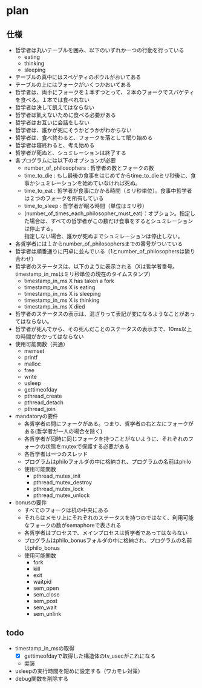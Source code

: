 # plan

## 仕様
- 哲学者は丸いテーブルを囲み、以下のいずれか一つの行動を行っている
  - eating
  - thinking
  - sleeping
- テーブルの真中にはスペゲティのボウルがおいてある
- テーブルの上にはフォークがいくつかおいてある
- 哲学者は、両手にフォークを１本ずつとって、２本のフォークでスパゲティを食べる。１本では食べれない
- 哲学者は決して飢えてはならない
- 哲学者は飢えないために食べる必要がある
- 哲学者はお互いに会話をしない
- 哲学者は、誰かが死にそうかどうかがわからない
- 哲学者は、食べ終わると、フォークを落として眠り始める
- 哲学者は寝終わると、考え始める
- 哲学者が死ぬと、シュミレーションは終了する
- 各プログラムには以下のオプションが必要
  - number_of_philosophers : 哲学者の数とフォークの数
  - time_to_die : もし最後の食事をはじめてからtime_to_dieミリ秒後に、食事かシュミレーションを始めていなければ死ぬ。
  - time_to_eat : 哲学者が食事にかかる時間（ミリ秒単位）。食事中哲学者は２つのフォークを所有している
  - time_to_sleep : 哲学者が眠る時間（単位はミリ秒）
  - (number_of_times_each_philosopher_must_eat)：オプション。指定した場合は、すべての哲学者がこの数だけ食事をするとシュミレーションは停止する。  
    指定しない場合、誰かが死ぬまでシュミレーションは停止しない。
- 各哲学者には１からnumber_of_philosophersまでの番号がついている
- 哲学者は順番通りに円卓に並んでいる（1とnumber_of_philosophersは隣り合わせ）
- 哲学者のステータスは、以下のように表示される（Xは哲学者番号。timestamp_in_msはミリ秒単位の現在のタイムスタンプ）
  - timestamp_in_ms X has taken a fork 
  - timestamp_in_ms X is eating 
  - timestamp_in_ms X is sleeping 
  - timestamp_in_ms X is thinking 
  - timestamp_in_ms X died 
- 哲学者のステータスの表示は、混ざりって表記が変になるようなことがあってはならない。
- 哲学者が死んでから、その死んだことのステータスの表示まで、10ms以上の時間がかかってはならない
- 使用可能関数（共通）
  - memset
  - printf
  - malloc
  - free
  - write
  - usleep
  - gettimeofday
  - pthread_create
  - pthread_detach
  - pthread_join
- mandatoryの要件
  - 各哲学者の間にフォークがある。つまり、哲学者の右と左にフォークがある(哲学者が一人の場合を除く)
  - 各哲学者が同時に同じフォークを持つことがないように、それぞれのフォークの状態をmutexで保護する必要がある
  - 各哲学者は一つのスレッド
  - プログラムはphiloフォルダの中に格納され、プログラムの名前はphilo
  - 使用可能関数
    - pthread_mutex_init
    - pthread_mutex_destroy
    - pthread_mutex_lock
    - pthread_mutex_unlock
- bonusの要件
  - すべてのフォークは机の中央にある
  - それらはメモリ上にそれぞれのステータスを持つのではなく、利用可能なフォークの数がsemaphoreで表される
  - 各哲学者はプロセスで、メインプロセスは哲学者であってはならない
  - プログラムはphilo_bonusフォルダの中に格納され、プログラムの名前はphilo_bonus
  - 使用可能関数
    - fork
    - kill
    - exit
    - waitpid
    - sem_open
    - sem_close
    - sem_post
    - sem_wait
    - sem_unlink

## todo
- timestamp_in_msの取得
  - [x] gettimeofdayで取得した構造体のtv_usecがこれになる
  - 実装
- usleepの実行時間を短めに設定する（ワカモレ対策）
- debug関数を削除する